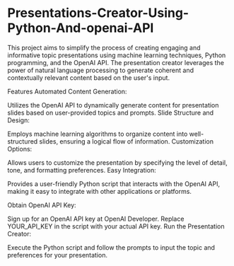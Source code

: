 # Presentations-Creator-Using-Python-And-openai-API
This project aims to simplify the process of creating engaging and informative topic presentations using machine learning techniques, Python programming, and the OpenAI API. 
The presentation creator leverages the power of natural language processing to generate coherent and contextually relevant content based on the user's input.

Features
Automated Content Generation:

Utilizes the OpenAI API to dynamically generate content for presentation slides based on user-provided topics and prompts.
Slide Structure and Design:

Employs machine learning algorithms to organize content into well-structured slides, ensuring a logical flow of information.
Customization Options:

Allows users to customize the presentation by specifying the level of detail, tone, and formatting preferences.
Easy Integration:

Provides a user-friendly Python script that interacts with the OpenAI API, making it easy to integrate with other applications or platforms.

Obtain OpenAI API Key:

Sign up for an OpenAI API key at OpenAI Developer.
Replace YOUR_API_KEY in the script with your actual API key.
Run the Presentation Creator:

Execute the Python script  and follow the prompts to input the topic and preferences for your presentation.
